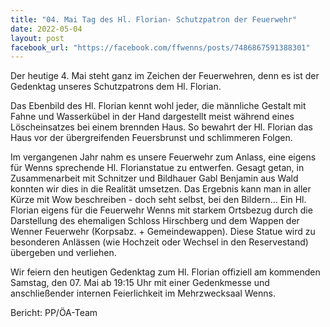 ```yaml
---
title: "04. Mai Tag des Hl. Florian- Schutzpatron der Feuerwehr"
date: 2022-05-04
layout: post
facebook_url: "https://facebook.com/ffwenns/posts/7486867591388301"
---
```


Der heutige 4. Mai steht ganz im Zeichen der Feuerwehren, denn es ist der Gedenktag unseres Schutzpatrons dem Hl. Florian. 

Das Ebenbild des Hl. Florian kennt wohl jeder, die männliche Gestalt mit Fahne und Wasserkübel in der Hand dargestellt meist während eines Löscheinsatzes bei einem brennden Haus. 
So bewahrt der Hl. Florian das Haus vor der übergreifenden Feuersbrunst und schlimmeren Folgen.

Im vergangenen Jahr nahm es unsere Feuerwehr zum Anlass, eine eigens für Wenns sprechende Hl. Florianstatue zu entwerfen. Gesagt getan, in Zusammenarbeit mit Schnitzer und Bildhauer Gabl Benjamin aus Wald konnten wir dies in die Realität umsetzen. Das Ergebnis kann man in aller Kürze mit Wow beschreiben - doch seht selbst, bei den Bildern... Ein Hl. Florian eigens für die Feuerwehr Wenns mit starkem Ortsbezug durch die Darstellung des ehemaligen Schloss Hirschberg und dem Wappen der Wenner Feuerwehr (Korpsabz. + Gemeindewappen). 
Diese Statue wird zu besonderen Anlässen (wie Hochzeit oder Wechsel in den Reservestand) übergeben und verliehen. 

Wir feiern den heutigen Gedenktag zum Hl. Florian offiziell am kommenden Samstag, den 07. Mai ab 19:15 Uhr mit einer Gedenkmesse und anschließender internen Feierlichkeit im Mehrzwecksaal Wenns. 
 

Bericht: PP/ÖA-Team